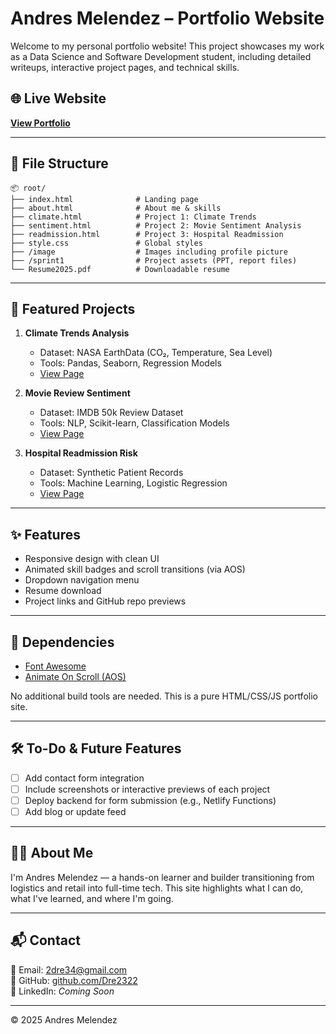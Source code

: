 # Andres Melendez – Portfolio Website

Welcome to my personal portfolio website! This project showcases my work as a Data Science and Software Development student, including detailed writeups, interactive project pages, and technical skills.

## 🌐 Live Website

**[View Portfolio](https://dre2322.github.io/portfolio)**

---

## 📁 File Structure

```
📦 root/
├── index.html              # Landing page
├── about.html              # About me & skills
├── climate.html            # Project 1: Climate Trends
├── sentiment.html          # Project 2: Movie Sentiment Analysis
├── readmission.html        # Project 3: Hospital Readmission
├── style.css               # Global styles
├── /image                  # Images including profile picture
├── /sprint1                # Project assets (PPT, report files)
└── Resume2025.pdf          # Downloadable resume
```

---

## 📌 Featured Projects

1. **Climate Trends Analysis**
   - Dataset: NASA EarthData (CO₂, Temperature, Sea Level)
   - Tools: Pandas, Seaborn, Regression Models
   - [View Page](climate.html)

2. **Movie Review Sentiment**
   - Dataset: IMDB 50k Review Dataset
   - Tools: NLP, Scikit-learn, Classification Models
   - [View Page](sentiment.html)

3. **Hospital Readmission Risk**
   - Dataset: Synthetic Patient Records
   - Tools: Machine Learning, Logistic Regression
   - [View Page](readmission.html)

---

## ✨ Features

- Responsive design with clean UI
- Animated skill badges and scroll transitions (via AOS)
- Dropdown navigation menu
- Resume download
- Project links and GitHub repo previews

---

## 🔧 Dependencies

- [Font Awesome](https://fontawesome.com/)
- [Animate On Scroll (AOS)](https://michalsnik.github.io/aos/)

No additional build tools are needed. This is a pure HTML/CSS/JS portfolio site.

---

## 🛠️ To-Do & Future Features

- [ ] Add contact form integration
- [ ] Include screenshots or interactive previews of each project
- [ ] Deploy backend for form submission (e.g., Netlify Functions)
- [ ] Add blog or update feed

---

## 🙋‍♂️ About Me

I'm Andres Melendez — a hands-on learner and builder transitioning from logistics and retail into full-time tech. This site highlights what I can do, what I've learned, and where I'm going.

---

## 📬 Contact

📧 Email: [2dre34@gmail.com](mailto:2dre34@gmail.com)  
💼 GitHub: [github.com/Dre2322](https://github.com/Dre2322)  
🔗 LinkedIn: *Coming Soon*

---

© 2025 Andres Melendez
